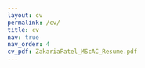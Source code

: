 ```yaml
---
layout: cv
permalink: /cv/
title: cv
nav: true
nav_order: 4
cv_pdf: ZakariaPatel_MScAC_Resume.pdf
---
```

